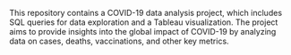 This repository contains a COVID-19 data analysis project, which includes SQL queries for data exploration and a Tableau visualization. The project aims to provide insights into the global impact of COVID-19 by analyzing data on cases, deaths, vaccinations, and other key metrics.
